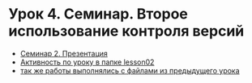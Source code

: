 # Урок 4. Семинар. Второе использование контроля версий

* [Семинар 2. Презентация](./Семинар%202.%20Презентация.pdf)
* [Активность по уроку в папке lesson02](./lesson02/)
* [так же работы выполнялись с файлами из предыдущего урока](../Урок%202.%20Семинар.%20Первое%20использование%20контроля%20версий/lesson01/)